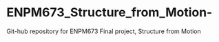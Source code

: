 # ENPM673_Structure_from_Motion-
Git-hub repository for ENPM673 Final project, Structure from Motion
